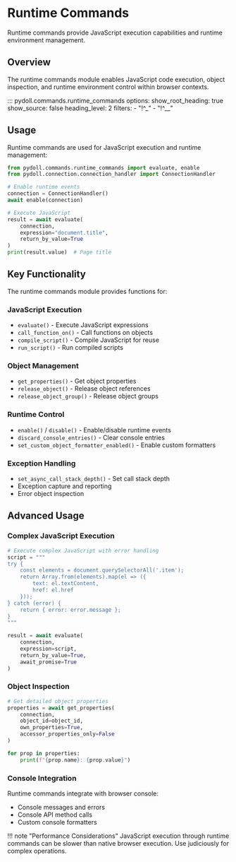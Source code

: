 # Runtime Commands

Runtime commands provide JavaScript execution capabilities and runtime environment management.

## Overview

The runtime commands module enables JavaScript code execution, object inspection, and runtime environment control within browser contexts.

::: pydoll.commands.runtime_commands
    options:
      show_root_heading: true
      show_source: false
      heading_level: 2
      filters:
        - "!^_"
        - "!^__"

## Usage

Runtime commands are used for JavaScript execution and runtime management:

```python
from pydoll.commands.runtime_commands import evaluate, enable
from pydoll.connection.connection_handler import ConnectionHandler

# Enable runtime events
connection = ConnectionHandler()
await enable(connection)

# Execute JavaScript
result = await evaluate(
    connection, 
    expression="document.title",
    return_by_value=True
)
print(result.value)  # Page title
```

## Key Functionality

The runtime commands module provides functions for:

### JavaScript Execution
- `evaluate()` - Execute JavaScript expressions
- `call_function_on()` - Call functions on objects
- `compile_script()` - Compile JavaScript for reuse
- `run_script()` - Run compiled scripts

### Object Management
- `get_properties()` - Get object properties
- `release_object()` - Release object references
- `release_object_group()` - Release object groups

### Runtime Control
- `enable()` / `disable()` - Enable/disable runtime events
- `discard_console_entries()` - Clear console entries
- `set_custom_object_formatter_enabled()` - Enable custom formatters

### Exception Handling
- `set_async_call_stack_depth()` - Set call stack depth
- Exception capture and reporting
- Error object inspection

## Advanced Usage

### Complex JavaScript Execution
```python
# Execute complex JavaScript with error handling
script = """
try {
    const elements = document.querySelectorAll('.item');
    return Array.from(elements).map(el => ({
        text: el.textContent,
        href: el.href
    }));
} catch (error) {
    return { error: error.message };
}
"""

result = await evaluate(
    connection,
    expression=script,
    return_by_value=True,
    await_promise=True
)
```

### Object Inspection
```python
# Get detailed object properties
properties = await get_properties(
    connection,
    object_id=object_id,
    own_properties=True,
    accessor_properties_only=False
)

for prop in properties:
    print(f"{prop.name}: {prop.value}")
```

### Console Integration
Runtime commands integrate with browser console:
- Console messages and errors
- Console API method calls
- Custom console formatters

!!! note "Performance Considerations"
    JavaScript execution through runtime commands can be slower than native browser execution. Use judiciously for complex operations. 